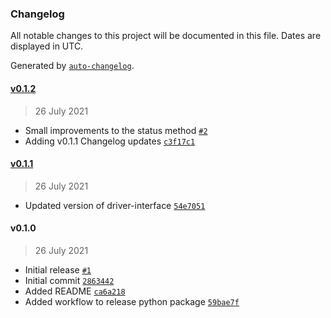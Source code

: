 ### Changelog

All notable changes to this project will be documented in this file. Dates are displayed in UTC.

Generated by [`auto-changelog`](https://github.com/CookPete/auto-changelog).

#### [v0.1.2](https://github.com/nevermined-io/metadata-driver-arweave/compare/v0.1.1...v0.1.2)

> 26 July 2021

- Small improvements to the status method [`#2`](https://github.com/nevermined-io/metadata-driver-arweave/pull/2)
- Adding v0.1.1 Changelog updates [`c3f17c1`](https://github.com/nevermined-io/metadata-driver-arweave/commit/c3f17c1d225a81edb25e7ffb4cf4cbda88664086)

#### [v0.1.1](https://github.com/nevermined-io/metadata-driver-arweave/compare/v0.1.0...v0.1.1)

> 26 July 2021

- Updated version of driver-interface [`54e7051`](https://github.com/nevermined-io/metadata-driver-arweave/commit/54e7051a047427715c1254c43411e4adb3cad8a4)

#### v0.1.0

> 26 July 2021

- Initial release [`#1`](https://github.com/nevermined-io/metadata-driver-arweave/pull/1)
- Initial commit [`2863442`](https://github.com/nevermined-io/metadata-driver-arweave/commit/28634420c04373a271cd36ce5d94bbd1b2ba97f2)
- Added README [`ca6a218`](https://github.com/nevermined-io/metadata-driver-arweave/commit/ca6a218a77c08ed2b376722436c7ee0afaa12c3c)
- Added workflow to release python package [`59bae7f`](https://github.com/nevermined-io/metadata-driver-arweave/commit/59bae7f213fcaace3702205990eba9d873b4085e)
